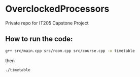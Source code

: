 # OverclockedProcessors

Private repo for IT205 Capstone Project

## How to run the code:

```sh
g++ src/main.cpp src/room.cpp src/course.cpp -o timetable
```

then

```sh
./timetable
```